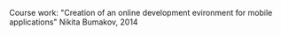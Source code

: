 Course work: "Creation of an online development evironment for mobile applications"
Nikita Bumakov, 2014